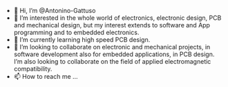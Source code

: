 - 👋 Hi, I’m @Antonino-Gattuso
- 👀 I’m interested in the whole world of electronics, electronic design, PCB and mechanical design, but my interest extends to software and App programming and to embedded electronics.
- 🌱 I’m currently learning high speed PCB design.
- 💞️ I’m looking to collaborate on electronic and mechanical projects, in software development also for embedded applications, in PCB design. I’m also looking to collaborate on the field of applied electromagnetic compatibility.
- 📫 How to reach me ...

<!---
Antonino-Gattuso/Antonino-Gattuso is a ✨ special ✨ repository because its `README.md` (this file) appears on your GitHub profile.
You can click the Preview link to take a look at your changes.
--->

